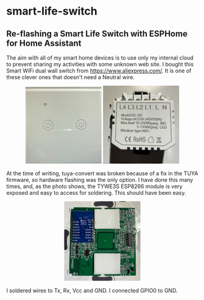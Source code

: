 # smart-life-switch
## Re-flashing a Smart Life Switch with ESPHome for Home Assistant
The aim with all of my smart home devices is to use only my internal cloud to prevent sharing my activities with some unknown web site. I bought this Smart WiFi dual wall switch from https://www.aliexpress.com/. It is one of these clever ones that doesn't need a Neutral wire. 

<p align="center">
  <img width="200" src="resources/IMG_0263.jpg">
  <img width="200" src="resources/IMG_0264.jpg">
</p>

At the time of writing, tuya-convert was broken because of a fix in the TUYA firmware, so hardware flashing was the only option.
I have done this many times, and, as the photo shows, the TYWE3S ESP8266 module is very exposed and easy to access for soldering. This should have been easy. 
<p align="center">
  <img width="200" src="resources/IMG_0265.jpg">
</p>
I soldered wires to Tx, Rx, Vcc and GND. I connected GPIO0 to GND. 
